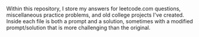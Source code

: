 Within this repository, I store my answers for leetcode.com questions, miscellaneous practice problems, and old college projects I've created. 
Inside each file is both a prompt and a solution, sometimes with a modified prompt/solution that is more challenging than the original.
